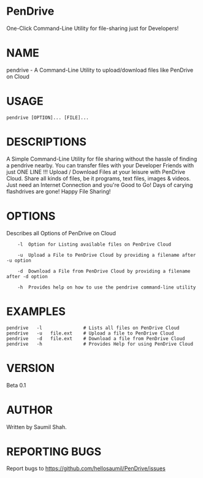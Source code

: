 # PenDrive
One-Click Command-Line Utility for file-sharing just for Developers!

# NAME
pendrive - A Command-Line Utility to upload/download files like PenDrive on Cloud

# USAGE
	pendrive [OPTION]... [FILE]... 

# DESCRIPTIONS
A Simple Command-Line Utility for file sharing without the hassle of finding a pendrive nearby.
	You can transfer files with your Developer Friends with just ONE LINE !!!
	Upload / Download Files at your leisure with PenDrive Cloud. Share all kinds of files, be it programs, text files, images & videos.
	Just need an Internet Connection and you're Good to Go!
	Days of carying flashdrives are gone!
	Happy File Sharing!

# OPTIONS
Describes all Options of PenDrive on Cloud

		-l	Option for Listing available files on PenDrive Cloud

		-u	Upload a File to PenDrive Cloud by providing a filename after -u option

		-d	Download a File from PenDrive Cloud by providing a filename after -d option

		-h	Provides help on how to use the pendrive command-line utility

# EXAMPLES
	pendrive   -l           	# Lists all files on PenDrive Cloud
	pendrive   -u   file.ext	# Upload a file to PenDrive Cloud
	pendrive   -d   file.ext	# Download a file from PenDrive Cloud
	pendrive   -h           	# Provides Help for using PenDrive Cloud

# VERSION
Beta 0.1

# AUTHOR
Written by Saumil Shah.

# REPORTING BUGS
Report bugs to https://github.com/hellosaumil/PenDrive/issues
